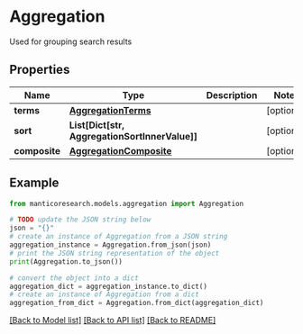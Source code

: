 # Aggregation

Used for grouping search results

## Properties

Name | Type | Description | Notes
------------ | ------------- | ------------- | -------------
**terms** | [**AggregationTerms**](AggregationTerms.md) |  | [optional] 
**sort** | **List[Dict[str, AggregationSortInnerValue]]** |  | [optional] 
**composite** | [**AggregationComposite**](AggregationComposite.md) |  | [optional] 

## Example

```python
from manticoresearch.models.aggregation import Aggregation

# TODO update the JSON string below
json = "{}"
# create an instance of Aggregation from a JSON string
aggregation_instance = Aggregation.from_json(json)
# print the JSON string representation of the object
print(Aggregation.to_json())

# convert the object into a dict
aggregation_dict = aggregation_instance.to_dict()
# create an instance of Aggregation from a dict
aggregation_from_dict = Aggregation.from_dict(aggregation_dict)
```
[[Back to Model list]](../README.md#documentation-for-models) [[Back to API list]](../README.md#documentation-for-api-endpoints) [[Back to README]](../README.md)


